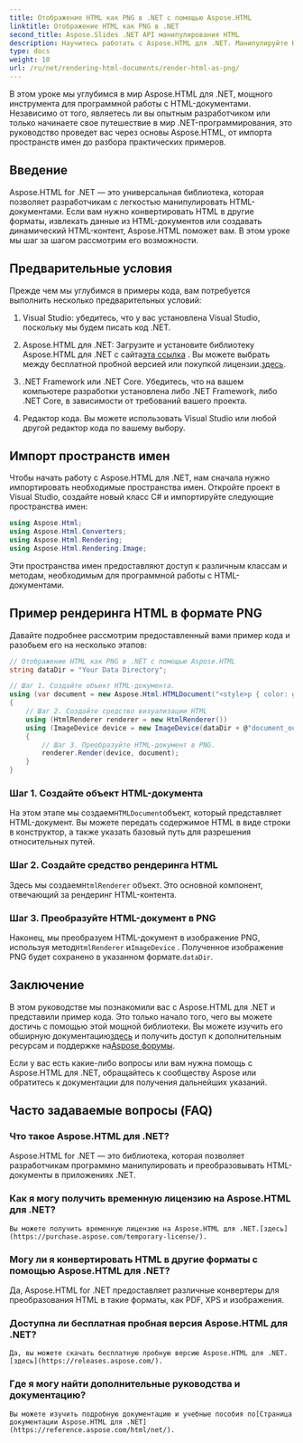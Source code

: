 ```yaml
---
title: Отображение HTML как PNG в .NET с помощью Aspose.HTML
linktitle: Отображение HTML как PNG в .NET
second_title: Aspose.Slides .NET API манипулирования HTML
description: Научитесь работать с Aspose.HTML для .NET. Манипулируйте HTML, конвертируйте в различные форматы и многое другое. Погрузитесь в это подробное руководство!
type: docs
weight: 10
url: /ru/net/rendering-html-documents/render-html-as-png/
---
```


В этом уроке мы углубимся в мир Aspose.HTML для .NET, мощного инструмента для программной работы с HTML-документами. Независимо от того, являетесь ли вы опытным разработчиком или только начинаете свое путешествие в мир .NET-программирования, это руководство проведет вас через основы Aspose.HTML, от импорта пространств имен до разбора практических примеров.

## Введение

Aspose.HTML for .NET — это универсальная библиотека, которая позволяет разработчикам с легкостью манипулировать HTML-документами. Если вам нужно конвертировать HTML в другие форматы, извлекать данные из HTML-документов или создавать динамический HTML-контент, Aspose.HTML поможет вам. В этом уроке мы шаг за шагом рассмотрим его возможности.

## Предварительные условия

Прежде чем мы углубимся в примеры кода, вам потребуется выполнить несколько предварительных условий:

1. Visual Studio: убедитесь, что у вас установлена Visual Studio, поскольку мы будем писать код .NET.

2.  Aspose.HTML для .NET: Загрузите и установите библиотеку Aspose.HTML для .NET с сайта[эта ссылка](https://releases.aspose.com/html/net/) . Вы можете выбрать между бесплатной пробной версией или покупкой лицензии.[здесь](https://purchase.aspose.com/buy).

3. .NET Framework или .NET Core. Убедитесь, что на вашем компьютере разработки установлена либо .NET Framework, либо .NET Core, в зависимости от требований вашего проекта.

4. Редактор кода. Вы можете использовать Visual Studio или любой другой редактор кода по вашему выбору.

## Импорт пространств имен

Чтобы начать работу с Aspose.HTML для .NET, нам сначала нужно импортировать необходимые пространства имен. Откройте проект в Visual Studio, создайте новый класс C# и импортируйте следующие пространства имен:

```csharp
using Aspose.Html;
using Aspose.Html.Converters;
using Aspose.Html.Rendering;
using Aspose.Html.Rendering.Image;
```

Эти пространства имен предоставляют доступ к различным классам и методам, необходимым для программной работы с HTML-документами.

## Пример рендеринга HTML в формате PNG

Давайте подробнее рассмотрим предоставленный вами пример кода и разобьем его на несколько этапов:

```csharp
// Отображение HTML как PNG в .NET с помощью Aspose.HTML
string dataDir = "Your Data Directory";

// Шаг 1. Создайте объект HTML-документа.
using (var document = new Aspose.Html.HTMLDocument("<style>p { color: green; }</style><p>my first paragraph</p>", @"c:\work\"))
{
    // Шаг 2. Создайте средство визуализации HTML
    using (HtmlRenderer renderer = new HtmlRenderer())
    using (ImageDevice device = new ImageDevice(dataDir + @"document_out.png"))
    {
        // Шаг 3. Преобразуйте HTML-документ в PNG.
        renderer.Render(device, document);
    }
}
```

### Шаг 1. Создайте объект HTML-документа

 На этом этапе мы создаем`HTMLDocument`объект, который представляет HTML-документ. Вы можете передать содержимое HTML в виде строки в конструктор, а также указать базовый путь для разрешения относительных путей.

### Шаг 2. Создайте средство рендеринга HTML

 Здесь мы создаем`HtmlRenderer` объект. Это основной компонент, отвечающий за рендеринг HTML-контента. 

### Шаг 3. Преобразуйте HTML-документ в PNG

 Наконец, мы преобразуем HTML-документ в изображение PNG, используя метод`HtmlRenderer` и`ImageDevice` . Полученное изображение PNG будет сохранено в указанном формате.`dataDir`.

## Заключение

 В этом руководстве мы познакомили вас с Aspose.HTML для .NET и представили пример кода. Это только начало того, чего вы можете достичь с помощью этой мощной библиотеки. Вы можете изучить его обширную документацию[здесь](https://reference.aspose.com/html/net/) и получить доступ к дополнительным ресурсам и поддержке на[Aspose форумы](https://forum.aspose.com/).

Если у вас есть какие-либо вопросы или вам нужна помощь с Aspose.HTML для .NET, обращайтесь к сообществу Aspose или обратитесь к документации для получения дальнейших указаний.

## Часто задаваемые вопросы (FAQ)

### Что такое Aspose.HTML для .NET?
   Aspose.HTML for .NET — это библиотека, которая позволяет разработчикам программно манипулировать и преобразовывать HTML-документы в приложениях .NET.

### Как я могу получить временную лицензию на Aspose.HTML для .NET?
    Вы можете получить временную лицензию на Aspose.HTML для .NET.[здесь](https://purchase.aspose.com/temporary-license/).

### Могу ли я конвертировать HTML в другие форматы с помощью Aspose.HTML для .NET?
   Да, Aspose.HTML for .NET предоставляет различные конвертеры для преобразования HTML в такие форматы, как PDF, XPS и изображения.

### Доступна ли бесплатная пробная версия Aspose.HTML для .NET?
    Да, вы можете скачать бесплатную пробную версию Aspose.HTML для .NET.[здесь](https://releases.aspose.com/).

### Где я могу найти дополнительные руководства и документацию?
    Вы можете изучить подробную документацию и учебные пособия по[Страница документации Aspose.HTML для .NET](https://reference.aspose.com/html/net/).